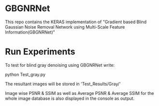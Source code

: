 # GBGNRNet
This repo contains the KERAS implementation of "Gradient based Blind Gaussian Noise Removal Network using Multi-Scale Feature Information(GBGNRNet)"

# Run Experiments

To test for blind gray denoising using GBGNRNet write:

python Test_gray.py

The resultant images will be stored in 'Test_Results/Gray/'

Image wise PSNR & SSIM as well as Average PSNR & Average SSIM for the whole image database is also displayed in the console as output.
